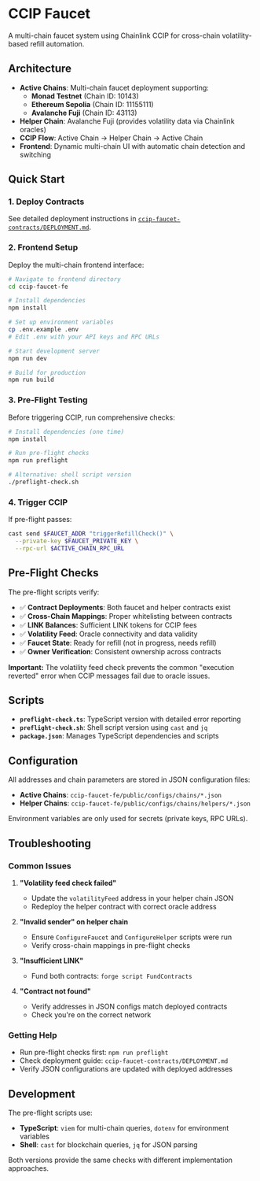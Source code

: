 # CCIP Faucet

A multi-chain faucet system using Chainlink CCIP for cross-chain volatility-based refill automation.

## Architecture

- **Active Chains**: Multi-chain faucet deployment supporting:
  - **Monad Testnet** (Chain ID: 10143)
  - **Ethereum Sepolia** (Chain ID: 11155111) 
  - **Avalanche Fuji** (Chain ID: 43113)
- **Helper Chain**: Avalanche Fuji (provides volatility data via Chainlink oracles)
- **CCIP Flow**: Active Chain → Helper Chain → Active Chain
- **Frontend**: Dynamic multi-chain UI with automatic chain detection and switching

## Quick Start

### 1. Deploy Contracts

See detailed deployment instructions in [`ccip-faucet-contracts/DEPLOYMENT.md`](ccip-faucet-contracts/DEPLOYMENT.md).

### 2. Frontend Setup

Deploy the multi-chain frontend interface:

```bash
# Navigate to frontend directory
cd ccip-faucet-fe

# Install dependencies
npm install

# Set up environment variables
cp .env.example .env
# Edit .env with your API keys and RPC URLs

# Start development server
npm run dev

# Build for production
npm run build
```

### 3. Pre-Flight Testing

Before triggering CCIP, run comprehensive checks:

```bash
# Install dependencies (one time)
npm install

# Run pre-flight checks
npm run preflight

# Alternative: shell script version
./preflight-check.sh
```

### 4. Trigger CCIP

If pre-flight passes:

```bash
cast send $FAUCET_ADDR "triggerRefillCheck()" \
  --private-key $FAUCET_PRIVATE_KEY \
  --rpc-url $ACTIVE_CHAIN_RPC_URL
```

## Pre-Flight Checks

The pre-flight scripts verify:

- ✅ **Contract Deployments**: Both faucet and helper contracts exist
- ✅ **Cross-Chain Mappings**: Proper whitelisting between contracts
- ✅ **LINK Balances**: Sufficient LINK tokens for CCIP fees
- ✅ **Volatility Feed**: Oracle connectivity and data validity
- ✅ **Faucet State**: Ready for refill (not in progress, needs refill)
- ✅ **Owner Verification**: Consistent ownership across contracts

**Important:** The volatility feed check prevents the common "execution reverted" error when CCIP messages fail due to oracle issues.

## Scripts

- **`preflight-check.ts`**: TypeScript version with detailed error reporting
- **`preflight-check.sh`**: Shell script version using `cast` and `jq`
- **`package.json`**: Manages TypeScript dependencies and scripts

## Configuration

All addresses and chain parameters are stored in JSON configuration files:

- **Active Chains**: `ccip-faucet-fe/public/configs/chains/*.json`
- **Helper Chains**: `ccip-faucet-fe/public/configs/chains/helpers/*.json`

Environment variables are only used for secrets (private keys, RPC URLs).

## Troubleshooting

### Common Issues

1. **"Volatility feed check failed"**
   - Update the `volatilityFeed` address in your helper chain JSON
   - Redeploy the helper contract with correct oracle address

2. **"Invalid sender" on helper chain**
   - Ensure `ConfigureFaucet` and `ConfigureHelper` scripts were run
   - Verify cross-chain mappings in pre-flight checks

3. **"Insufficient LINK"**
   - Fund both contracts: `forge script FundContracts`

4. **"Contract not found"**
   - Verify addresses in JSON configs match deployed contracts
   - Check you're on the correct network

### Getting Help

- Run pre-flight checks first: `npm run preflight`
- Check deployment guide: `ccip-faucet-contracts/DEPLOYMENT.md`
- Verify JSON configurations are updated with deployed addresses

## Development

The pre-flight scripts use:

- **TypeScript**: `viem` for multi-chain queries, `dotenv` for environment variables
- **Shell**: `cast` for blockchain queries, `jq` for JSON parsing

Both versions provide the same checks with different implementation approaches.